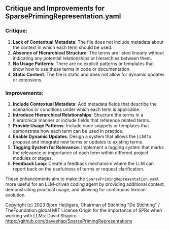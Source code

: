 ## Critique and Improvements for SparsePrimingRepresentation.yaml

### Critique:
1. **Lack of Contextual Metadata**: The file does not include metadata about the context in which each term should be used.
2. **Absence of Hierarchical Structure**: The terms are listed linearly without indicating any potential relationships or hierarchies between them.
3. **No Usage Patterns**: There are no explicit patterns or templates that show how to use these terms in code or documentation.
4. **Static Content**: The file is static and does not allow for dynamic updates or extensions.

### Improvements:
1. **Include Contextual Metadata**: Add metadata fields that describe the scenarios or conditions under which each term is applicable.
2. **Introduce Hierarchical Relationships**: Structure the terms in a hierarchical manner or include fields that reference related terms.
3. **Provide Usage Patterns**: Include code snippets or templates that demonstrate how each term can be used in practice.
4. **Enable Dynamic Updates**: Design a system that allows the LLM to propose and integrate new terms or updates to existing terms.
5. **Tagging System for Relevance**: Implement a tagging system that marks the relevance or importance of each term within different project modules or stages.
6. **Feedback Loop**: Create a feedback mechanism where the LLM can report back on the usefulness of terms or request clarification.

These enhancements aim to make the `SparsePrimingRepresentation.yaml` more useful for an LLM-driven coding agent by providing additional context, demonstrating practical usage, and allowing for continuous lexicon evolution.

 Copyright (c) 2023 Bjorn Heijligers, Chairman of Stichting "De Stichting" / TheFoundation.global
 MIT License
 Origin for the importance of SPRs when working with LLMs:
 David Shapiro - https://github.com/daveshap/SparsePrimingRepresentations
